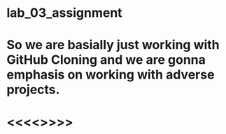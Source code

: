 # lab_03_assignment

# So we are basially just working with GitHub Cloning and we are gonna emphasis on working with adverse projects.
# <<<<<NEW>>>>>